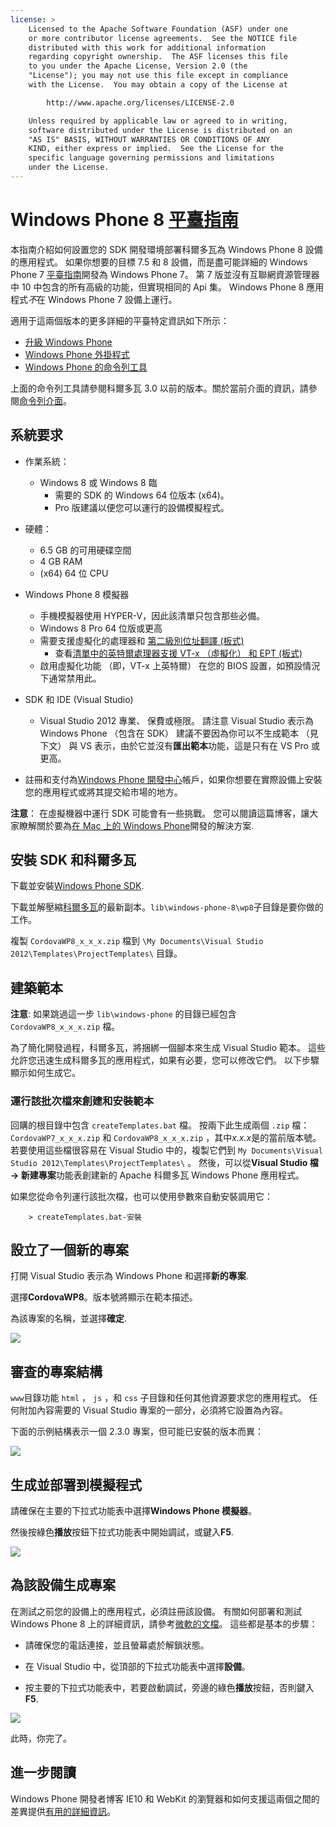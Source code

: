 ```yaml
---
license: >
    Licensed to the Apache Software Foundation (ASF) under one
    or more contributor license agreements.  See the NOTICE file
    distributed with this work for additional information
    regarding copyright ownership.  The ASF licenses this file
    to you under the Apache License, Version 2.0 (the
    "License"); you may not use this file except in compliance
    with the License.  You may obtain a copy of the License at

        http://www.apache.org/licenses/LICENSE-2.0

    Unless required by applicable law or agreed to in writing,
    software distributed under the License is distributed on an
    "AS IS" BASIS, WITHOUT WARRANTIES OR CONDITIONS OF ANY
    KIND, either express or implied.  See the License for the
    specific language governing permissions and limitations
    under the License.
---
```


# Windows Phone 8 <a href="../index.html">平臺指南</a>

本指南介紹如何設置您的 SDK 開發環境部署科爾多瓦為 Windows Phone 8 設備的應用程式。 如果你想要的目標 7.5 和 8 設備，而是盡可能詳細的 Windows Phone 7 <a href="../index.html">平臺指南</a>開發為 Windows Phone 7。 第 7 版並沒有互聯網資源管理器中 10 中包含的所有高級的功能，但實現相同的 Api 集。 Windows Phone 8 應用程式*不*在 Windows Phone 7 設備上運行。

適用于這兩個版本的更多詳細的平臺特定資訊如下所示：

*   <a href="upgrading.html">升級 Windows Phone</a>
*   <a href="plugin.html">Windows Phone 外掛程式</a>
*   <a href="tools.html">Windows Phone 的命令列工具</a>

上面的命令列工具請參閱科爾多瓦 3.0 以前的版本。關於當前介面的資訊，請參閱<a href="../../cli/index.html">命令列介面</a>。

## 系統要求

*   作業系統：
    
    *   Windows 8 或 Windows 8 臨 
        *   需要的 SDK 的 Windows 64 位版本 (x64)。
        *   Pro 版建議以便您可以運行的設備模擬程式。

*   硬體：
    
    *   6.5 GB 的可用硬碟空間
    *   4 GB RAM
    *   (x64) 64 位 CPU

*   Windows Phone 8 模擬器
    
    *   手機模擬器使用 HYPER-V，因此該清單只包含那些必備。
    *   Windows 8 Pro 64 位版或更高
    *   需要支援虛擬化的處理器和 [第二級別位址翻譯 (板式)][1] 
        *   查看[清單中的英特爾處理器支援 VT-x （虛擬化） 和 EPT (板式)][2]
    *   啟用虛擬化功能 （即，VT-x 上英特爾） 在您的 BIOS 設置，如預設情況下通常禁用此。

*   SDK 和 IDE (Visual Studio)
    
    *   Visual Studio 2012 專業、 保費或極限。 請注意 Visual Studio 表示為 Windows Phone （包含在 SDK） 建議不要因為你可以不生成範本 （見下文） 與 VS 表示，由於它並沒有**匯出範本**功能，這是只有在 VS Pro 或更高。

*   註冊和支付為[Windows Phone 開發中心][3]帳戶，如果你想要在實際設備上安裝您的應用程式或將其提交給市場的地方。

 [1]: http://en.wikipedia.org/wiki/Second_Level_Address_Translation
 [2]: http://ark.intel.com/Products/VirtualizationTechnology
 [3]: http://dev.windowsphone.com/en-us/publish

**注意**： 在虛擬機器中運行 SDK 可能會有一些挑戰。 您可以閱讀這篇博客，讓大家瞭解關於要為[在 Mac 上的 Windows Phone][4]開發的解決方案.

 [4]: http://aka.ms/BuildaWP8apponaMac

## 安裝 SDK 和科爾多瓦

下載並安裝[Windows Phone SDK][5].

 [5]: http://www.microsoft.com/en-us/download/details.aspx?id=35471

下載並解壓縮[科爾多瓦][6]的最新副本。`lib\windows-phone-8\wp8`子目錄是要你做的工作。

 [6]: http://phonegap.com/download

複製 `CordovaWP8_x_x_x.zip` 檔到 `\My Documents\Visual
Studio 2012\Templates\ProjectTemplates\` 目錄。

## 建築範本

**注意**: 如果跳過這一步 `lib\windows-phone` 的目錄已經包含 `CordovaWP8_x_x_x.zip` 檔。

為了簡化開發過程，科爾多瓦，將捆綁一個腳本來生成 Visual Studio 範本。 這些允許您迅速生成科爾多瓦的應用程式，如果有必要，您可以修改它們。 以下步驟顯示如何生成它。

### 運行該批次檔來創建和安裝範本

回購的根目錄中包含 `createTemplates.bat` 檔。 按兩下此生成兩個 `.zip` 檔： `CordovaWP7_x_x_x.zip` 和 `CordovaWP8_x_x_x.zip` ，其中*x.x.x*是的當前版本號。 若要使用這些檔很容易在 Visual Studio 中的，複製它們到 `My
Documents\Visual Studio 2012\Templates\ProjectTemplates\` 。 然後，可以從**Visual Studio 檔 → 新建專案**功能表創建新的 Apache 科爾多瓦 Windows Phone 應用程式。

如果您從命令列運行該批次檔，也可以使用參數來自動安裝調用它：

        > createTemplates.bat-安裝
    

## 設立了一個新的專案

打開 Visual Studio 表示為 Windows Phone 和選擇**新的專案**.

選擇**CordovaWP8**。版本號將顯示在範本描述。

為該專案的名稱，並選擇**確定**.

![][7]

 [7]: img/guide/platforms/wp8/StandAloneTemplate.png

## 審查的專案結構

`www`目錄功能 `html` ， `js` ，和 `css` 子目錄和任何其他資源要求您的應用程式。 任何附加內容需要的 Visual Studio 專案的一部分，必須將它設置為內容。

下面的示例結構表示一個 2.3.0 專案，但可能已安裝的版本而異：

![][8]

 [8]: img/guide/platforms/wp8/projectStructure.png

## 生成並部署到模擬程式

請確保在主要的下拉式功能表中選擇**Windows Phone 模擬器**。

然後按綠色**播放**按鈕下拉式功能表中開始調試，或鍵入**F5**.

![][9]

 [9]: img/guide/platforms/wp8/BuildEmulator.png

## 為該設備生成專案

在測試之前您的設備上的應用程式，必須註冊該設備。 有關如何部署和測試 Windows Phone 8 上的詳細資訊，請參考[微軟的文檔][10]。 這些都是基本的步驟：

 [10]: http://msdn.microsoft.com/en-us/library/windowsphone/develop/ff402565(v=vs.105).aspx

*   請確保您的電話連接，並且螢幕處於解鎖狀態。

*   在 Visual Studio 中，從頂部的下拉式功能表中選擇**設備**。

*   按主要的下拉式功能表中，若要啟動調試，旁邊的綠色**播放**按鈕，否則鍵入**F5**.

![][11]

 [11]: img/guide/platforms/wp7/wpd.png

此時，你完了。

## 進一步閱讀

Windows Phone 開發者博客 IE10 和 WebKit 的瀏覽器和如何支援這兩個之間的差異提供[有用的詳細資訊][12]。

 [12]: http://blogs.windows.com/windows_phone/b/wpdev/archive/2012/11/15/adapting-your-webkit-optimized-site-for-internet-explorer-10.aspx